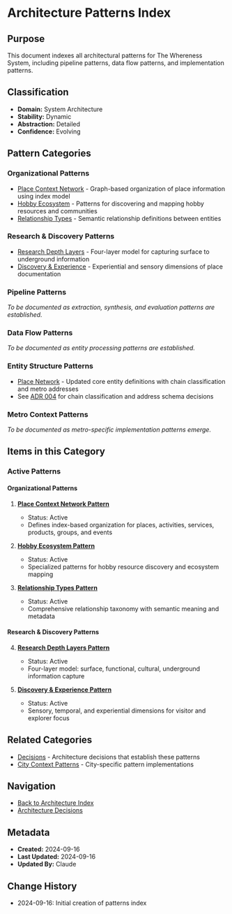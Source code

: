 # Architecture Patterns Index

## Purpose
This document indexes all architectural patterns for The Whereness System, including pipeline patterns, data flow patterns, and implementation patterns.

## Classification
- **Domain:** System Architecture
- **Stability:** Dynamic
- **Abstraction:** Detailed
- **Confidence:** Evolving

## Pattern Categories

### Organizational Patterns
- [Place Context Network](./place-network.md) - Graph-based organization of place information using index model
- [Hobby Ecosystem](./hobby-ecosystem.md) - Patterns for discovering and mapping hobby resources and communities
- [Relationship Types](./relationship-types.md) - Semantic relationship definitions between entities

### Research & Discovery Patterns
- [Research Depth Layers](./research-depth-layers.md) - Four-layer model for capturing surface to underground information
- [Discovery & Experience](./discovery-experience.md) - Experiential and sensory dimensions of place documentation

### Pipeline Patterns
*To be documented as extraction, synthesis, and evaluation patterns are established.*

### Data Flow Patterns
*To be documented as entity processing patterns are established.*

### Entity Structure Patterns
- [Place Network](./place-network.md) - Updated core entity definitions with chain classification and metro addresses
- See [ADR 004](../decisions/004-entity-structure-improvements.md) for chain classification and address schema decisions

### Metro Context Patterns
*To be documented as metro-specific implementation patterns emerge.*

## Items in this Category

### Active Patterns

#### Organizational Patterns
1. **[Place Context Network Pattern](./place-network.md)**
   - Status: Active
   - Defines index-based organization for places, activities, services, products, groups, and events

2. **[Hobby Ecosystem Pattern](./hobby-ecosystem.md)**
   - Status: Active
   - Specialized patterns for hobby resource discovery and ecosystem mapping

3. **[Relationship Types Pattern](./relationship-types.md)**
   - Status: Active
   - Comprehensive relationship taxonomy with semantic meaning and metadata

#### Research & Discovery Patterns
4. **[Research Depth Layers Pattern](./research-depth-layers.md)**
   - Status: Active
   - Four-layer model: surface, functional, cultural, underground information capture

5. **[Discovery & Experience Pattern](./discovery-experience.md)**
   - Status: Active
   - Sensory, temporal, and experiential dimensions for visitor and explorer focus

## Related Categories
- [Decisions](../decisions/) - Architecture decisions that establish these patterns
- [City Context Patterns](../../data/) - City-specific pattern implementations

## Navigation
- [Back to Architecture Index](../index.md)
- [Architecture Decisions](../decisions/)

## Metadata
- **Created:** 2024-09-16
- **Last Updated:** 2024-09-16
- **Updated By:** Claude

## Change History
- 2024-09-16: Initial creation of patterns index